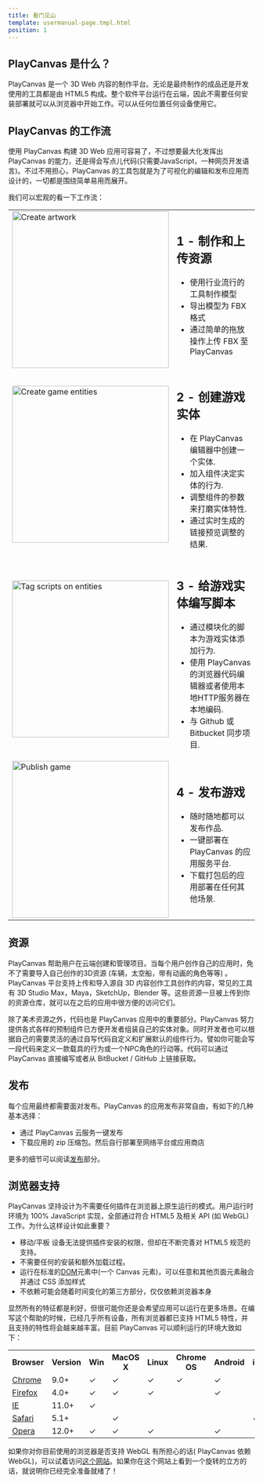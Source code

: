 ```yaml
---
title: 看门见山
template: usermanual-page.tmpl.html
position: 1
---
```


## PlayCanvas 是什么？

PlayCanvas 是一个 3D Web 内容的制作平台。无论是最终制作的成品还是开发使用的工具都是由 HTML5 构成。整个软件平台运行在云端，因此不需要任何安装部署就可以从浏览器中开始工作。可以从任何位置任何设备使用它。

## PlayCanvas 的工作流

使用 PlayCanvas 构建 3D Web 应用可容易了，不过想要最大化发挥出 PlayCanvas 的能力，还是得会写点儿代码(只需要JavaScript，一种网页开发语言)。不过不用担心，PlayCanvas 的工具包就是为了可视化的编辑和发布应用而设计的，一切都是围绕简单易用而展开。

我们可以宏观的看一下工作流：

<table class="table">
<tr>
<td>
<img alt="Create artwork" width="320" src="/images/platform/workflow/workflow_art.jpg"></img>
</td>
<td>
<h2>1 - 制作和上传资源</h2>
<ul>
<li>使用行业流行的工具制作模型</li>
<li>导出模型为 FBX 格式</li>
<li>通过简单的拖放操作上传 FBX 至 PlayCanvas</li>
</ul>
</td>
</tr>
<tr>
<td>
<img alt="Create game entities" width="320" src="/images/platform/workflow/workflow_design.jpg"></img>
</td>
<td>
<h2>2 - 创建游戏实体</h2>
<ul>
<li>在 PlayCanvas 编辑器中创建一个实体.</li>
<li>加入组件决定实体的行为.</li>
<li>调整组件的参数来打磨实体特性.</li>
<li>通过实时生成的链接预览调整的结果.</li>
</ul>
</td>
</tr>
<tr>
<td>
<img alt="Tag scripts on entities" width="320" src="/images/platform/workflow/workflow_scripting.jpg"></img>
</td>
<td>
<h2>3 - 给游戏实体编写脚本</h2>
<ul>
<li>通过模块化的脚本为游戏实体添加行为.</li>
<li>使用 PlayCanvas 的浏览器代码编辑器或者使用本地HTTP服务器在本地编码.</li>
<li>与 Github 或 Bitbucket 同步项目.</li>
</ul>
</td>
</tr>
<tr>
<td>
<img alt="Publish game" width="320" src="/images/platform/workflow/workflow_publish.jpg"></img>
</td>
<td>
<h2>4 - 发布游戏</h2>
<ul>
<li>随时随地都可以发布作品.</li>
<li>一键部署在 PlayCanvas 的应用服务平台.</li>
<li>下载打包后的应用部署在任何其他场景.</li>
</ul>
</td>
</tr>
</table>

## 资源

PlayCanvas 帮助用户在云端创建和管理项目。当每个用户创作自己的应用时，免不了需要导入自己创作的3D资源 (车辆，太空船，带有动画的角色等等) 。PlayCanvas 平台支持上传和导入源自 3D 内容创作工具创作的内容，常见的工具有 3D Studio Max，Maya，SketchUp，Blender 等。这些资源一旦被上传到你的资源仓库，就可以在之后的应用中很方便的访问它们。

除了美术资源之外，代码也是 PlayCanvas 应用中的重要部分。PlayCanvas 努力提供各式各样的预制组件已方便开发者组装自己的实体对象。同时开发者也可以根据自己的需要灵活的通过自写代码自定义和扩展默认的组件行为。譬如你可能会写一段代码来定义一款载具的行为或一个NPC角色的行动等。代码可以通过 PlayCanvas 直接编写或者从 BitBucket / GitHub 上链接获取。

## 发布

每个应用最终都需要面对发布。PlayCanvas 的应用发布非常自由，有如下的几种基本选择：

* 通过 PlayCanvas 云服务一键发布
* 下载应用的 zip 压缩包。然后自行部署至网络平台或应用商店

更多的细节可以阅读[发布][1]部分。

## 浏览器支持

PlayCanvas 坚持设计为不需要任何插件在浏览器上原生运行的模式。用户运行时环境为 100% JavaScript 实现，全部通过符合 HTML5 及相关 API (如 WebGL)工作。为什么这样设计如此重要？

* 移动/平板 设备无法提供插件安装的权限，但却在不断完善对 HTML5 规范的支持。
* 不需要任何的安装和额外加载过程。
* 运行在标准的[DOM][2]元素中(一个 Canvas 元素)，可以任意和其他页面元素融合并通过 CSS 添加样式
* 不依赖可能会随着时间变化的第三方部分，仅仅依赖浏览器本身

显然所有的特征都是利好，但很可能你还是会希望应用可以运行在更多场景。在编写这个帮助的时候，已经几乎所有设备，所有浏览器都已支持 HTML5 特性，并且支持的特性将会越来越丰富。目前 PlayCanvas 可以顺利运行的环境大致如下：

<table class="table table-striped table-bordered">
    <tr><th>Browser</th><th>Version</th><th>Win</th><th>MacOS X</th><th>Linux</th><th>Chrome OS</th><th>Android</th><th>iOS</th></tr>
    <tr><td><a href="http://www.google.com/chrome/">Chrome</a></td><td>9.0+</td>
        <td>&#x2713;</td><td>&#x2713;</td><td>&#x2713;</td><td>&#x2713;</td><td>&#x2713;</td><td></td>
    </tr>
    <tr><td><a href="http://www.mozilla.org/firefox/">Firefox</a></td><td>4.0+</td>
        <td>&#x2713;</td><td>&#x2713;</td><td>&#x2713;</td><td></td><td>&#x2713;</td><td></td>
    </tr>
    <tr><td><a href="http://windows.microsoft.com/en-us/internet-explorer/download-ie">IE</a></td><td>11.0+</td>
        <td>&#x2713;</td><td></td><td></td><td></td><td></td><td></td>
    </tr>
    <tr><td><a href="http://www.apple.com/safari/">Safari</a></td><td>5.1+</td>
        <td></td><td>&#x2713;</td><td></td><td></td><td></td><td>&#x2713;</td>
    </tr>
    <tr><td><a href="http://www.opera.com/">Opera</a></td><td>12.0+</td>
        <td>&#x2713;</td><td>&#x2713;</td><td>&#x2713;</td><td></td><td>&#x2713;</td><td></td>
    </tr>
</table>

如果你对你目前使用的浏览器是否支持 WebGL 有所担心的话( PlayCanvas 依赖 WebGL)，可以试着访问[这个网站][3]。如果你在这个网站上看到一个旋转的立方的话，就说明你已经完全准备就绪了！

[1]: /user-manual/publishing
[2]: /user-manual/glossary/#dom
[3]: http://get.webgl.org/

